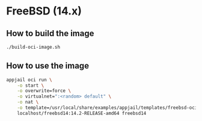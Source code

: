 # FreeBSD (14.x)

## How to build the image

```sh
./build-oci-image.sh
```

## How to use the image

```sh
appjail oci run \
    -o start \
    -o overwrite=force \
    -o virtualnet=":<random> default" \
    -o nat \
    -o template=/usr/local/share/examples/appjail/templates/freebsd-oci.conf \
    localhost/freebsd14:14.2-RELEASE-amd64 freebsd14
```
